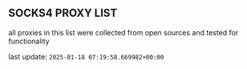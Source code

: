 ## SOCKS4 PROXY LIST

all proxies in this list were collected from open sources and tested for functionality

last update: `2025-01-18 07:19:58.669982+00:00`